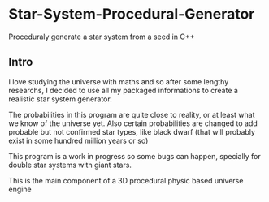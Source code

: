 # Star-System-Procedural-Generator
Proceduraly generate a star system from a seed in C++

## Intro
I love studying the universe with maths and so after some lengthy researchs, I decided to use all my packaged informations to create a realistic star system generator.

The probabilities in this program are quite close to reality, or at least what we know of the universe yet.
Also certain probabilities are changed to add probable but not confirmed star types, like black dwarf (that will probably exist in some hundred million years or so)

This program is a work in progress so some bugs can happen, specially for double star systems with giant stars.

This is the main component of a 3D procedural physic based universe engine

